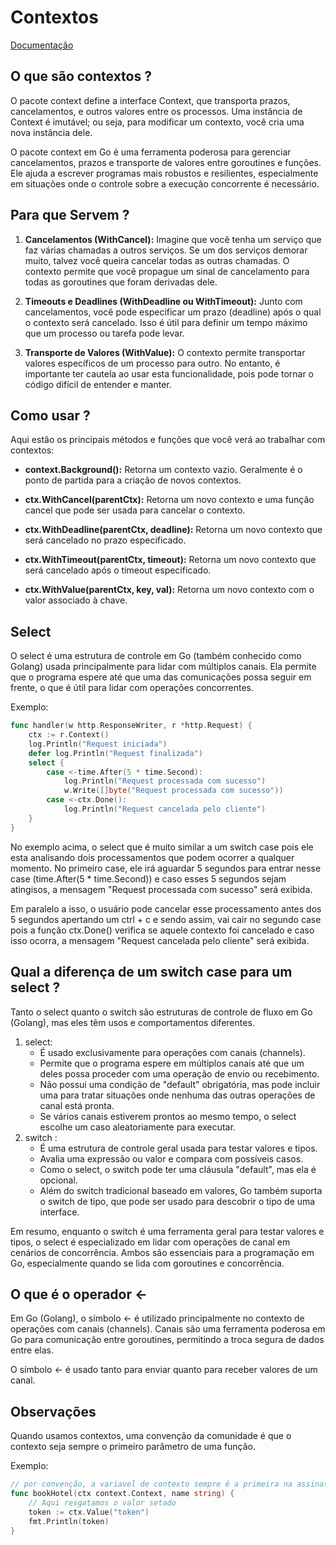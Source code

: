 # Contextos

[Documentação](https://pkg.go.dev/context)

## O que são contextos ?

O pacote context define a interface Context, que transporta prazos, cancelamentos, e outros valores
entre os processos. Uma instância de Context é imutável; ou seja, para modificar um contexto, você 
cria uma nova instância dele.

O pacote context em Go é uma ferramenta poderosa para gerenciar cancelamentos, prazos e transporte 
de valores entre goroutines e funções. Ele ajuda a escrever programas mais robustos e resilientes, 
especialmente em situações onde o controle sobre a execução concorrente é necessário.

## Para que Servem ?

1. **Cancelamentos (WithCancel):** Imagine que você tenha um serviço que faz várias chamadas a outros serviços. Se um dos serviços demorar muito, talvez você queira cancelar todas as outras chamadas. O contexto permite que você propague um sinal de cancelamento para todas as goroutines que foram derivadas dele.

2. **Timeouts e Deadlines (WithDeadline ou WithTimeout):** Junto com cancelamentos, você pode especificar um prazo (deadline) após o qual o contexto será cancelado. Isso é útil para definir um tempo máximo que um processo ou tarefa pode levar.

3. **Transporte de Valores (WithValue):** O contexto permite transportar valores específicos de um processo para outro. No entanto, é importante ter cautela ao usar esta funcionalidade, pois pode tornar o código difícil de entender e manter.

## Como usar ?

Aqui estão os principais métodos e funções que você verá ao trabalhar com contextos:

- **context.Background():** Retorna um contexto vazio. Geralmente é o ponto de partida para a criação de novos contextos.

- **ctx.WithCancel(parentCtx):** Retorna um novo contexto e uma função cancel que pode ser usada para cancelar o contexto.

- **ctx.WithDeadline(parentCtx, deadline):** Retorna um novo contexto que será cancelado no prazo especificado.

- **ctx.WithTimeout(parentCtx, timeout):** Retorna um novo contexto que será cancelado após o timeout especificado.

- **ctx.WithValue(parentCtx, key, val):** Retorna um novo contexto com o valor associado à chave.

## Select 

O select é uma estrutura de controle em Go (também conhecido como Golang) usada principalmente 
para lidar com múltiplos canais. Ela permite que o programa espere até que uma das comunicações 
possa seguir em frente, o que é útil para lidar com operações concorrentes.

Exemplo: 

```go
func handler(w http.ResponseWriter, r *http.Request) {
    ctx := r.Context()
    log.Println("Request iniciada")
    defer log.Println("Request finalizada")
    select {
        case <-time.After(5 * time.Second):
            log.Println("Request processada com sucesso")
            w.Write([]byte("Request processada com sucesso"))
        case <-ctx.Done():
            log.Println("Request cancelada pelo cliente")
    }
}
```

No exemplo acima, o select que é muito similar a um switch case pois ele esta analisando dois processamentos que podem ocorrer 
a qualquer momento. No primeiro case, ele irá aguardar 5 segundos para entrar nesse case (time.After(5 * time.Second))
e caso esses 5 segundos sejam atingisos, a mensagem "Request processada com sucesso" será exibida.

Em paralelo a isso, o usuário pode cancelar esse processamento antes dos 5 segundos apertando um ctrl + c e sendo assim, vai cair no segundo case pois a função ctx.Done()
verifica se aquele contexto foi cancelado e caso isso ocorra, a mensagem "Request cancelada pelo cliente" será exibida.

## Qual a diferença de um switch case para um select ?

Tanto o select quanto o switch são estruturas de controle de fluxo em Go (Golang), mas eles têm usos e comportamentos diferentes.

1. select:
    - É usado exclusivamente para operações com canais (channels).
    - Permite que o programa espere em múltiplos canais até que um deles possa proceder com uma operação de envio ou recebimento.
    - Não possui uma condição de "default" obrigatória, mas pode incluir uma para tratar situações onde nenhuma das outras operações de canal está pronta.
    - Se vários canais estiverem prontos ao mesmo tempo, o select escolhe um caso aleatoriamente para executar.
2. switch :
    - É uma estrutura de controle geral usada para testar valores e tipos.
    - Avalia uma expressão ou valor e compara com possíveis casos.
    - Como o select, o switch pode ter uma cláusula "default", mas ela é opcional.
    - Além do switch tradicional baseado em valores, Go também suporta o switch de tipo, que pode ser usado para descobrir o tipo de uma interface.

Em resumo, enquanto o switch é uma ferramenta geral para testar valores e tipos, o select é especializado em lidar com operações de canal em cenários de concorrência. Ambos são essenciais para a programação em Go, especialmente quando se lida com goroutines e concorrência.

## O que é o operador <-

Em Go (Golang), o símbolo <- é utilizado principalmente no contexto de operações com canais (channels). Canais são uma ferramenta poderosa em Go para comunicação entre goroutines, permitindo a troca segura de dados entre elas.

O símbolo <- é usado tanto para enviar quanto para receber valores de um canal. 

## Observações

Quando usamos contextos, uma convenção da comunidade é que o contexto seja sempre o primeiro parâmetro de uma função.

Exemplo:

```go
// por convenção, a variavel de contexto sempre é a primeira na assinatura de uma função
func bookHotel(ctx context.Context, name string) {
	// Aqui resgatamos o valor setado
	token := ctx.Value("token")
	fmt.Println(token)
}
```


